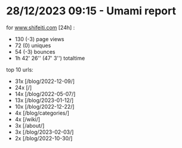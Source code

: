 # 28/12/2023 09:15 - Umami report
for www.shifeiti.com [24h] :

 - 130 (-3) page views
 - 72 (0) uniques
 - 54 (-3) bounces
 - 1h 42' 26'' (47' 3'') totaltime


top 10 urls:
 - 31x [/blog/2022-12-09/]
 - 24x [/]
 - 14x [/blog/2022-05-07/]
 - 13x [/blog/2023-01-12/]
 - 10x [/blog/2022-12-22/]
 - 4x [/blog/categories/]
 - 4x [/wiki/]
 - 3x [/about/]
 - 3x [/blog/2023-02-03/]
 - 2x [/blog/2022-10-30/]


